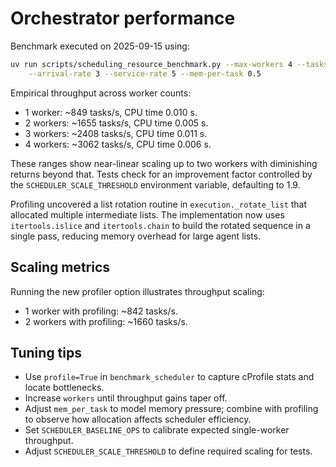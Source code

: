 # Orchestrator performance

Benchmark executed on 2025-09-15 using:

```sh
uv run scripts/scheduling_resource_benchmark.py --max-workers 4 --tasks 100 \
    --arrival-rate 3 --service-rate 5 --mem-per-task 0.5
```

Empirical throughput across worker counts:

- 1 worker: ~849 tasks/s, CPU time 0.010 s.
- 2 workers: ~1655 tasks/s, CPU time 0.005 s.
- 3 workers: ~2408 tasks/s, CPU time 0.011 s.
- 4 workers: ~3062 tasks/s, CPU time 0.006 s.

These ranges show near-linear scaling up to two workers with diminishing
returns beyond that. Tests check for an improvement factor controlled by the
``SCHEDULER_SCALE_THRESHOLD`` environment variable, defaulting to 1.9.

Profiling uncovered a list rotation routine in `execution._rotate_list` that
allocated multiple intermediate lists. The implementation now uses
`itertools.islice` and `itertools.chain` to build the rotated sequence in a
single pass, reducing memory overhead for large agent lists.

## Scaling metrics

Running the new profiler option illustrates throughput scaling:

- 1 worker with profiling: ~842 tasks/s.
- 2 workers with profiling: ~1660 tasks/s.

## Tuning tips

- Use `profile=True` in `benchmark_scheduler` to capture cProfile stats and
  locate bottlenecks.
- Increase ``workers`` until throughput gains taper off.
- Adjust ``mem_per_task`` to model memory pressure; combine with profiling to
  observe how allocation affects scheduler efficiency.
- Set ``SCHEDULER_BASELINE_OPS`` to calibrate expected single-worker throughput.
- Adjust ``SCHEDULER_SCALE_THRESHOLD`` to define required scaling for tests.
